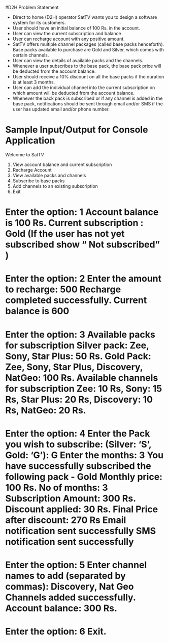 #D2H Problem Statement

- Direct to home (D2H) operator SatTV wants you to design a software system for
its customers.
- User should have an initial balance of 100 Rs. in the account.
- User can view the current subscription and balance
- User can recharge account with any positive amount.
- SatTV offers multiple channel packages (called base packs henceforth). Base
packs available to purchase are Gold and Silver, which comes with certain
channels.
- User can view the details of available packs and the channels.
- Whenever a user subscribes to the base pack, the base pack price will be
deducted from the account balance.
- User should receive a 10% discount on all the base packs if the duration is at
least 3 months.
- User can add the individual channel into the current subscription on which
amount will be deducted from the account balance.
- Whenever the back pack is subscribed or if any channel is added in the base
pack, notifications should be sent through email and/or SMS if the user has
updated email and/or phone number.

# Sample Input/Output for Console Application

Welcome to SatTV
1. View account balance and current subscription
2. Recharge Account
3. View available packs and channels
4. Subscribe to base packs
5. Add channels to an existing subscription
6. Exit

Enter the option: 1
Account balance is 100 Rs.
Current subscription : Gold (If the user has not yet subscribed show “ Not
subscribed” )
============================================================
Enter the option: 2
Enter the amount to recharge: 500
Recharge completed successfully. Current balance is 600
============================================================
Enter the option: 3
Available packs for subscription
Silver pack: Zee, Sony, Star Plus: 50 Rs.
Gold Pack: Zee, Sony, Star Plus, Discovery, NatGeo: 100 Rs.
Available channels for subscription
Zee: 10 Rs, Sony: 15 Rs, Star Plus: 20 Rs, Discovery: 10 Rs, NatGeo: 20 Rs.
============================================================
Enter the option: 4
Enter the Pack you wish to subscribe: (Silver: ‘S’, Gold: ‘G’): G
Enter the months: 3
You have successfully subscribed the following pack - Gold
Monthly price: 100 Rs.
No of months: 3
Subscription Amount: 300 Rs.
Discount applied: 30 Rs.
Final Price after discount: 270 Rs
Email notification sent successfully
SMS notification sent successfully
============================================================
Enter the option: 5
Enter channel names to add (separated by commas): Discovery, Nat Geo
Channels added successfully.
Account balance: 300 Rs.
============================================================
Enter the option: 6
Exit.
============================================================
